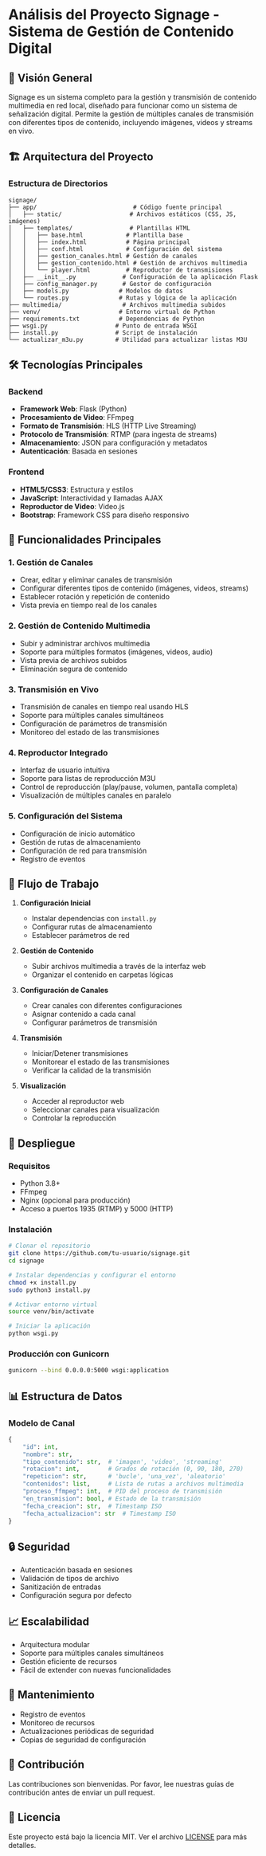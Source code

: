 # Análisis del Proyecto Signage - Sistema de Gestión de Contenido Digital

## 📌 Visión General
Signage es un sistema completo para la gestión y transmisión de contenido multimedia en red local, diseñado para funcionar como un sistema de señalización digital. Permite la gestión de múltiples canales de transmisión con diferentes tipos de contenido, incluyendo imágenes, videos y streams en vivo.

## 🏗️ Arquitectura del Proyecto

### Estructura de Directorios
```
signage/
├── app/                           # Código fuente principal
│   ├── static/                   # Archivos estáticos (CSS, JS, imágenes)
│   ├── templates/                # Plantillas HTML
│   │   ├── base.html            # Plantilla base
│   │   ├── index.html           # Página principal
│   │   ├── conf.html            # Configuración del sistema
│   │   ├── gestion_canales.html # Gestión de canales
│   │   ├── gestion_contenido.html # Gestión de archivos multimedia
│   │   └── player.html          # Reproductor de transmisiones
│   ├── __init__.py             # Configuración de la aplicación Flask
│   ├── config_manager.py       # Gestor de configuración
│   ├── models.py              # Modelos de datos
│   └── routes.py              # Rutas y lógica de la aplicación
├── multimedia/                 # Archivos multimedia subidos
├── venv/                      # Entorno virtual de Python
├── requirements.txt           # Dependencias de Python
├── wsgi.py                   # Punto de entrada WSGI
├── install.py                # Script de instalación
└── actualizar_m3u.py         # Utilidad para actualizar listas M3U
```

## 🛠️ Tecnologías Principales

### Backend
- **Framework Web**: Flask (Python)
- **Procesamiento de Video**: FFmpeg
- **Formato de Transmisión**: HLS (HTTP Live Streaming)
- **Protocolo de Transmisión**: RTMP (para ingesta de streams)
- **Almacenamiento**: JSON para configuración y metadatos
- **Autenticación**: Basada en sesiones

### Frontend
- **HTML5/CSS3**: Estructura y estilos
- **JavaScript**: Interactividad y llamadas AJAX
- **Reproductor de Video**: Video.js
- **Bootstrap**: Framework CSS para diseño responsivo

## 🎯 Funcionalidades Principales

### 1. Gestión de Canales
- Crear, editar y eliminar canales de transmisión
- Configurar diferentes tipos de contenido (imágenes, videos, streams)
- Establecer rotación y repetición de contenido
- Vista previa en tiempo real de los canales

### 2. Gestión de Contenido Multimedia
- Subir y administrar archivos multimedia
- Soporte para múltiples formatos (imágenes, videos, audio)
- Vista previa de archivos subidos
- Eliminación segura de contenido

### 3. Transmisión en Vivo
- Transmisión de canales en tiempo real usando HLS
- Soporte para múltiples canales simultáneos
- Configuración de parámetros de transmisión
- Monitoreo del estado de las transmisiones

### 4. Reproductor Integrado
- Interfaz de usuario intuitiva
- Soporte para listas de reproducción M3U
- Control de reproducción (play/pause, volumen, pantalla completa)
- Visualización de múltiples canales en paralelo

### 5. Configuración del Sistema
- Configuración de inicio automático
- Gestión de rutas de almacenamiento
- Configuración de red para transmisión
- Registro de eventos

## 🔄 Flujo de Trabajo

1. **Configuración Inicial**
   - Instalar dependencias con `install.py`
   - Configurar rutas de almacenamiento
   - Establecer parámetros de red

2. **Gestión de Contenido**
   - Subir archivos multimedia a través de la interfaz web
   - Organizar el contenido en carpetas lógicas

3. **Configuración de Canales**
   - Crear canales con diferentes configuraciones
   - Asignar contenido a cada canal
   - Configurar parámetros de transmisión

4. **Transmisión**
   - Iniciar/Detener transmisiones
   - Monitorear el estado de las transmisiones
   - Verificar la calidad de la transmisión

5. **Visualización**
   - Acceder al reproductor web
   - Seleccionar canales para visualización
   - Controlar la reproducción

## 🚀 Despliegue

### Requisitos
- Python 3.8+
- FFmpeg
- Nginx (opcional para producción)
- Acceso a puertos 1935 (RTMP) y 5000 (HTTP)

### Instalación
```bash
# Clonar el repositorio
git clone https://github.com/tu-usuario/signage.git
cd signage

# Instalar dependencias y configurar el entorno
chmod +x install.py
sudo python3 install.py

# Activar entorno virtual
source venv/bin/activate

# Iniciar la aplicación
python wsgi.py
```

### Producción con Gunicorn
```bash
gunicorn --bind 0.0.0.0:5000 wsgi:application
```

## 📊 Estructura de Datos

### Modelo de Canal
```python
{
    "id": int,
    "nombre": str,
    "tipo_contenido": str,  # 'imagen', 'video', 'streaming'
    "rotacion": int,        # Grados de rotación (0, 90, 180, 270)
    "repeticion": str,      # 'bucle', 'una_vez', 'aleatorio'
    "contenidos": list,     # Lista de rutas a archivos multimedia
    "proceso_ffmpeg": int,  # PID del proceso de transmisión
    "en_transmision": bool, # Estado de la transmisión
    "fecha_creacion": str,  # Timestamp ISO
    "fecha_actualizacion": str  # Timestamp ISO
}
```

## 🔒 Seguridad
- Autenticación basada en sesiones
- Validación de tipos de archivo
- Sanitización de entradas
- Configuración segura por defecto

## 📈 Escalabilidad
- Arquitectura modular
- Soporte para múltiples canales simultáneos
- Gestión eficiente de recursos
- Fácil de extender con nuevas funcionalidades

## 🔄 Mantenimiento
- Registro de eventos
- Monitoreo de recursos
- Actualizaciones periódicas de seguridad
- Copias de seguridad de configuración

## 🤝 Contribución
Las contribuciones son bienvenidas. Por favor, lee nuestras guías de contribución antes de enviar un pull request.

## 📄 Licencia
Este proyecto está bajo la licencia MIT. Ver el archivo [LICENSE](LICENSE) para más detalles.
